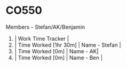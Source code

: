 # CO550
Members - Stefan/AK/Benjamin
1. | Work Time Tracker |
3. | Time Worked [1hr 30m] | Name - Stefan | 
4. | Time Worked [0m] | Name - AK| 
5. | Time Worked [0m] | Name - Ben | 
